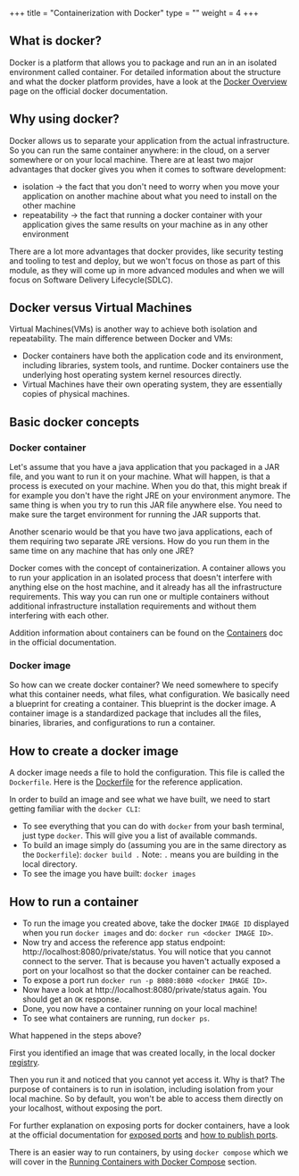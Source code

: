 +++
title = "Containerization with Docker"
type = ""
weight = 4
+++

## What is docker?

Docker is a platform that allows you to package and run an in an isolated environment called container.
For detailed information about the structure and what the docker platform provides, have a look at the [Docker Overview](https://docs.docker.com/get-started/docker-overview/)
page on the official docker documentation.

## Why using docker?

Docker allows us to separate your application from the actual infrastructure. So you can run the same container anywhere: in the cloud, on a server somewhere or on your local machine.
There are at least two major advantages that docker gives you when it comes to software development:
- isolation -> the fact that you don't need to worry when you move your application on another machine about what you need to install on the other machine
- repeatability -> the fact that running a docker container with your application gives the same results on your machine as in any other environment

There are a lot more advantages that docker provides, like security testing and tooling to test and deploy, but we won't focus on those 
as part of this module, as they will come up in more advanced modules and when we will focus on Software Delivery Lifecycle(SDLC). 

## Docker versus Virtual Machines

Virtual Machines(VMs) is another way to achieve both isolation and repeatability. 
The main difference between Docker and VMs:

- Docker containers have both the application code and its environment, including libraries, system tools, and runtime. Docker containers use the underlying host operating system kernel resources directly.
- Virtual Machines have their own operating system, they are essentially copies of physical machines.

## Basic docker concepts

### Docker container

Let's assume that you have a java application that you packaged in a JAR file, and you want to run it on your machine. 
What will happen, is that a process is executed on your machine.
When you do that, this might break if for example you don't have the right JRE on your environment anymore. 
The same thing is when you try to run this JAR file anywhere else. You need to make sure the target environment for running the JAR supports that.

Another scenario would be that you have two java applications, each of them requiring two separate JRE versions. 
How do you run them in the same time on any machine that has only one JRE? 

Docker comes with the concept of containerization. 
A container allows you to run your application in an isolated process that doesn't interfere with anything else on the host machine,
and it already has all the infrastructure requirements.
This way you can run one or multiple containers without additional infrastructure installation requirements and without them interfering with each other.

Addition information about containers can be found on the [Containers](https://docs.docker.com/get-started/docker-concepts/the-basics/what-is-a-container/) doc in the official documentation.

### Docker image

So how can we create docker container? We need somewhere to specify what this container needs, what files, what configuration. 
We basically need a blueprint for creating a container.
This blueprint is the docker image.
A container image is a standardized package that includes all the files, binaries, libraries, and configurations to run a container.

## How to create a docker image

A docker image needs a file to hold the configuration. This file is called the `Dockerfile`.
Here is the [Dockerfile](https://github.com/Kalschatzi/reference-java-spring/blob/main/Dockerfile) for the reference application.

In order to build an image and see what we have built, we need to start getting familiar with the `docker CLI`:

- To see everything that you can do with `docker` from your bash terminal, just type `docker`. This will give you a list of available commands. 
- To build an image simply do (assuming you are in the same directory as the `Dockerfile`): `docker build .` Note: `.` means you are building in the local directory. 
- To see the image you have built: `docker images`

## How to run a container

- To run the image you created above, take the docker `IMAGE ID` displayed when you run `docker images` and do: `docker run <docker IMAGE ID>`. 
- Now try and access the reference app status endpoint: http://localhost:8080/private/status. You will notice that you cannot connect to the server. 
  That is because you haven't actually exposed a port on your localhost so that the docker container can be reached. 
- To expose a port run `docker run -p 8080:8080 <docker IMAGE ID>`.
- Now have a look at http://localhost:8080/private/status again. You should get an `OK` response.
- Done, you now have a container running on your local machine!
- To see what containers are running, run `docker ps`.

What happened in the steps above?

First you identified an image that was created locally, in the local docker [registry](https://docs.docker.com/get-started/docker-concepts/the-basics/what-is-a-registry/). 

Then you run it and noticed that you cannot yet access it. Why is that? 
The purpose of containers is to run in isolation, including isolation from your local machine. So by default, you won't be able to access
them directly on your localhost, without exposing the port. 

For further explanation on exposing ports for docker containers, have a look at the official documentation 
for [exposed ports](https://docs.docker.com/engine/containers/run/#exposed-ports) and [how to publish ports](https://docs.docker.com/get-started/docker-concepts/running-containers/publishing-ports/#explanation).

There is an easier way to run containers, by using `docker compose` which we will cover in the [Running Containers with Docker Compose](4-running-containers-docker-compose) section.

